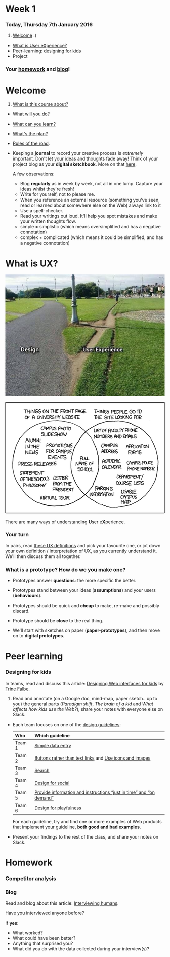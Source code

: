 # Week 1

### Today, Thursday 7th January 2016

1. [Welcome](#welcome) :)
* [What is User eXperience?](#what-is-ux)
* Peer-learning: [designing for kids](#peer-learning)
* Project

### Your [homework](#homework) and [blog](#blog)!


# Welcome

1. [What is this course about?](../../README.md)
* [What will you do?](../../README.md#projects)
* [What can you learn?](../../README.md#learning-goals)
* [What's the plan?](../../README.md#plan)   
* [Rules of the road](../../README.md#rules-of-the-road).
* Keeping a **journal** to record your creative process is *extremely* important. Don't let your ideas and thoughts fade away! Think of your project blog as your **digital sketchbook**. More on that [here](https://github.com/RavensbourneWebMedia/Blogging#why-blogging).

	A few observations:
	
	* Blog **regularly** as in week by week, not all in one lump. Capture your ideas whilst they're fresh!
	* Write for yourself, not to please me.
	* When you reference an external resource (something you've seen, read or learned about somewhere else on the Web) always link to it
	* Use a spell-checker.
	* Read your writings out loud. It'll help you spot mistakes and make your written thoughts flow.
	* simple ≠ simplistic (which means oversimplified and has a negative connotation)
	* complex ≠ complicated (which means it could be simplified, and has a negative connotation) 


# What is UX?

![](assets/design-vs-UX.jpg)

![](assets/xkcd-university-website.png)

There are many ways of understanding **U**ser e**X**perience. 

<!-- [Here](http://www.allaboutux.org/ux-definitions) is a pool of definitions found from the literature and on the Web. --> 

### Your turn

In pairs, read [these UX definitions](http://www.allaboutux.org/ux-definitions) and pick your favourite one, or jot down your own definition / interpretation of UX, as you currently understand it. We'll then discuss them all together.

<!-- UX design is about effectively addressing the **needs** and **circumstances** of your **users**, to produce interactive products that are **comfortable** and even **joyful** to use. -->

<!-- > All the aspects of **how people use an interactive product**: the way it feels in their hands, how well they understand how it works, how they feel about it while they’re using it, how well it serves their purposes, and how well it fits into the entire context in which they are using it. -->

<!-- * **User-centred** approach (*user personas*) vs **activity-centred** approach (*user stories*). We'll do a bit of both. -->

### What is a prototype? How do we you make one?

* Prototypes answer **questions**: the more specific the better.

* Prototypes stand between your ideas (**assumptions**) and your users (**behaviours**).

* Prototypes should be quick and **cheap** to make, re-make and possibly discard.

* Prototype should be **close** to the real thing.

* We'll start with sketches on paper (**paper-prototypes**), and then move on to **digital prototypes**.

<!--## Why mobile-first?

* Embrace the **diversity** of devices people are accessing the Web from (2015 is *the* year mobile Web traffic will overtake *desktop* Web traffic, according to predictions that I should link to..)

* Starting from the small screens (and less capable hardware) makes you **focus** on what really matters

* Give yourself a **performance budget** (how much can this page weigh on a mobile phone? how long should it take to load on a 3G connection?)-->


# Peer learning

### Designing for kids

In teams, read and discuss this article: [Designing Web interfaces for kids](https://www.smashingmagazine.com/2015/08/designing-web-interfaces-for-kids/) by [Trine Falbe](https://twitter.com/trinefalbe).

1. Read and annotate (on a Google doc, mind-map, paper sketch.. up to you) the general parts (*Paradigm shift*, *The brain of a kid* and *What affects how kids use the Web?*), share your notes with everyone else on Slack.
* Each team focuses on one of the [design guidelines](https://www.smashingmagazine.com/2015/08/designing-web-interfaces-for-kids/#the-guidelines):

	Who | Which guideline
	--- | ---------------
	Team 1 | [Simple data entry](https://www.smashingmagazine.com/2015/08/designing-web-interfaces-for-kids/#simple-data-entry)
	Team 2 | [Buttons rather than text links](https://www.smashingmagazine.com/2015/08/designing-web-interfaces-for-kids/#buttons-rather-than-text-links) and [Use icons and images](https://www.smashingmagazine.com/2015/08/designing-web-interfaces-for-kids/#use-icons-and-images)
	Team 3 | [Search](https://www.smashingmagazine.com/2015/08/designing-web-interfaces-for-kids/#search-use-auto-complete-and-visual-search-for-young-kids-older-kids-can-use-more-complex-search)
	Team 4 | [Design for social](https://www.smashingmagazine.com/2015/08/designing-web-interfaces-for-kids/#design-for-social)
	Team 5 | [Provide information and instructions “just in time” and “on demand”](https://www.smashingmagazine.com/2015/08/designing-web-interfaces-for-kids/#provide-information-and-instructions-just-in-time-and-on-demand)
	Team 6 | [Design for playfulness](https://www.smashingmagazine.com/2015/08/designing-web-interfaces-for-kids/#design-for-playfulness-gamify)
	
	For each guideline, try and find one or more examples of Web products that implement your guideline, **both good and bad examples**.
* Present your findings to the rest of the class, and share your notes on Slack.	

<!--

	Team D | [Don’t reposition key navigation](https://www.smashingmagazine.com/2015/08/designing-web-interfaces-for-kids/#dont-reposition-key-navigation-when-redesigning)
	Team E | [Use voiceover support for young kids](https://www.smashingmagazine.com/2015/08/designing-web-interfaces-for-kids/#use-voiceover-sound-for-young-kids)

-->


# Homework

### Competitor analysis

### Blog
 
Read and blog about this article: [Interviewing humans](https://medium.com/research-things/interviewing-humans-fa198f809c40). 

Have you interviewed anyone before?   
  
If **yes**: 

* What worked? 
* What could have been better?
* Anything that surprised you?
* What did you do with the data collected during your interview(s)?